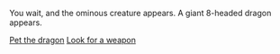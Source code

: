You wait, and the ominous creature appears. A giant 8-headed dragon appears.

[Pet the dragon](pet_dragon/pet.md)
[Look for a weapon](weapon/weapon.md)